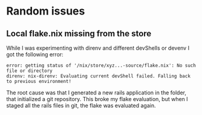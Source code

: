 # Random issues

## Local flake.nix missing from the store

While I was experimenting with direnv and different devShells or
devenv I got the following error:
```
error: getting status of '/nix/store/xyz...-source/flake.nix': No such file or directory
direnv: nix-direnv: Evaluating current devShell failed. Falling back to previous environment!
```

The root cause was that I generated a new rails application in the folder,
that initialized a git repository. This broke my flake evaluation, but when
I staged all the rails files in git, the flake was evaluated again.
